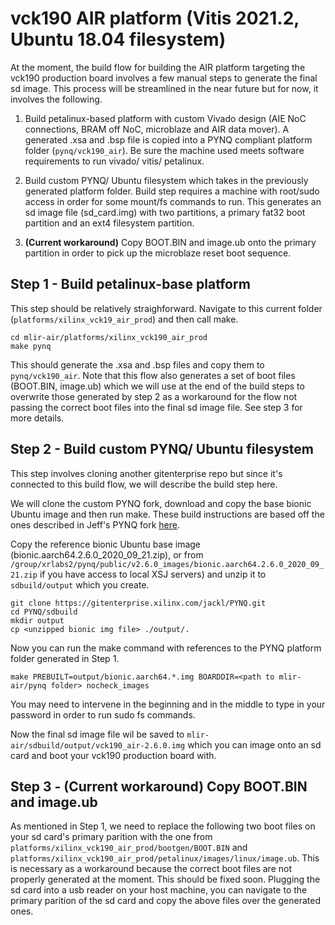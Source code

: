 # vck190 AIR platform (Vitis 2021.2, Ubuntu 18.04 filesystem) 

At the moment, the build flow for building the AIR platform targeting the vck190 production board involves a few manual steps to generate the final sd image. This process will be streamlined in the near future but for now, it involves the following.

1. Build petalinux-based platform with custom Vivado design (AIE NoC connections, BRAM off NoC, microblaze and AIR data mover). A generated .xsa and .bsp file is copied into a PYNQ compliant platform folder (`pynq/vck190_air`). Be sure the machine used meets software requirements to run vivado/ vitis/ petalinux.

2. Build custom PYNQ/ Ubuntu filesystem which takes in the previously generated platform folder. Build step requires a machine with root/sudo access in order for some mount/fs commands to run. This generates an sd image file (sd_card.img) with two partitions, a primary fat32 boot partition and an ext4 filesystem partition.

3. **(Current workaround)** Copy BOOT.BIN and image.ub onto the primary partition in order to pick up the microblaze reset boot sequence.


## Step 1 - Build petalinux-base platform
This step should be relatively straighforward. Navigate to this current folder (`platforms/xilinx_vck19_air_prod`) and then call make.
```
cd mlir-air/platforms/xilinx_vck190_air_prod
make pynq
```
This should generate the .xsa and .bsp files and copy them to `pynq/vck190_air`. Note that this flow also generates a set of boot files (BOOT.BIN, image.ub) which we will use at the end of the build steps to overwrite those generated by step 2 as a workaround for the flow not passing the correct boot files into the final sd image file. See step 3 for more details.

## Step 2 - Build custom PYNQ/ Ubuntu filesystem 
This step involves cloning another gitenterprise repo but since it's connected to this build flow, we will describe the build step here.

We will clone the custom PYNQ fork, download and copy the base bionic Ubuntu image and then run make. These build instructions are based off the ones described in Jeff's PYNQ fork [here](https://gitenterprise.xilinx.com/XRLabs/mlir-air/blob/main/docs/vck190_building_pynq.md). 

Copy the reference bionic Ubuntu base image (bionic.aarch64.2.6.0_2020_09_21.zip), or from `/group/xrlabs2/pynq/public/v2.6.0_images/bionic.aarch64.2.6.0_2020_09_21.zip` if you have access to local XSJ servers) and unzip it to `sdbuild/output` which you create.
```
git clone https://gitenterprise.xilinx.com/jackl/PYNQ.git
cd PYNQ/sdbuild
mkdir output
cp <unzipped bionic img file> ./output/.
```
Now you can run the make command with references to the PYNQ platform folder generated in Step 1.
```
make PREBUILT=output/bionic.aarch64.*.img BOARDDIR=<path to mlir-air/pynq folder> nocheck_images 
```
You may need to intervene in the beginning and in the middle to type in your password in order to run sudo fs commands.

Now the final sd image file wil be saved to `mlir-air/sdbuild/output/vck190_air-2.6.0.img` which you can image onto an sd card and boot your vck190 production board with.

## Step 3 - **(Current workaround)** Copy BOOT.BIN and image.ub
As mentioned in Step 1, we need to replace the following two boot files on your sd card's primary parition with the one from  `platforms/xilinx_vck190_air_prod/bootgen/BOOT.BIN` and `platforms/xilinx_vck190_air_prod/petalinux/images/linux/image.ub`. This is necessary as a workaround because the correct boot files are not properly generated at the moment. This should be fixed soon. Plugging the sd card into a usb reader on your host machine, you can navigate to the primary parition of the sd card and copy the above files over the generated ones.
